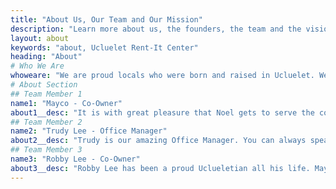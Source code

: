 ```yaml
---
title: "About Us, Our Team and Our Mission"
description: "Learn more about us, the founders, the team and the vision behind the Ucluelet Rent-it Center."
layout: about
keywords: "about, Ucluelet Rent-It Center"
heading: "About"
# Who We Are
whoweare: "We are proud locals who were born and raised in Ucluelet. We saw the need for a rental store over a decade ago and opened for business. We recognized the need for not only a rental store but also a “Roll Off Service” and equipment sales. We truly appreciate our local and out of town contractors, West Coast residents and Families for their continued support that have allowed us to grow. We take pride in offering a family run service based business and are always striving to surpass your expectations."
# About Section
## Team Member 1
name1: "Mayco - Co-Owner" 
about1__desc: "It is with great pleasure that Noel gets to serve the communities of the West Coast. He was born and raised in Tofino/Ucluelet, and spent most of his adult life in the area. His family travelled from Quebec back in the mid-1960’s, as they saw the opportunity to thrive and build a life on the west coast. His biggest passion is to see his community thrive."
## Team Member 2
name2: "Trudy Lee - Office Manager" 
about2__desc: "Trudy is our amazing Office Manager. You can always speak to a man who thinks he is in charge, or the woman who really knows what’s going on... just ask Trudy! She runs a tight ship and keeps Ucluelet Rent It Center running like a well oiled machine. When Trudy is not in the office you can often find her enjoy a nice cold beverage with friends, family and Robby Lee (her husband)."
## Team Member 3
name3: "Robby Lee - Co-Owner" 
about3__desc: "Robby Lee has been a proud Uclueletian all his life. Mayco (his co-partner at Ucluelet Rent It Center) have been friends since their school days. Robby brings a wealth of equipment and service experience to the day to day operations. If Robby is not at work you will find him camping or boating with family and his lovely wife Trudy Lee."
---
```


